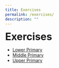 ```yaml
---
title: Exercises
permalink: /exercises/
description: ""
---
```

**<font size=6>Exercises</font>**

*   [Lower Primary](/lower-primary/)
*   [Middle Primary](/middle-primary-p3-and-p4/)
*   [Upper Primary](/upper-primary-p5-and-p6/)